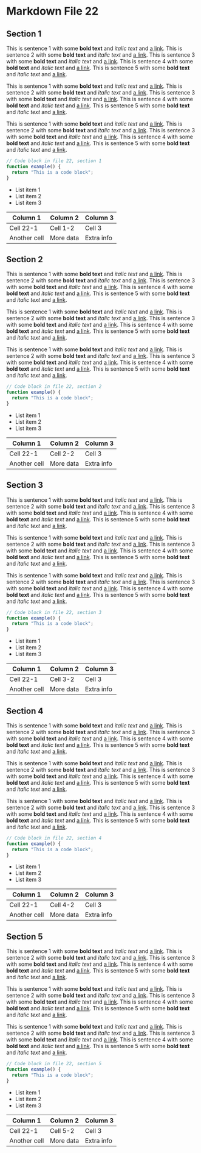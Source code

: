 # Markdown File 22


## Section 1

This is sentence 1 with some **bold text** and *italic text* and [a link](https://example.com/22/1/1/1). This is sentence 2 with some **bold text** and *italic text* and [a link](https://example.com/22/1/1/2). This is sentence 3 with some **bold text** and *italic text* and [a link](https://example.com/22/1/1/3). This is sentence 4 with some **bold text** and *italic text* and [a link](https://example.com/22/1/1/4). This is sentence 5 with some **bold text** and *italic text* and [a link](https://example.com/22/1/1/5). 

This is sentence 1 with some **bold text** and *italic text* and [a link](https://example.com/22/1/2/1). This is sentence 2 with some **bold text** and *italic text* and [a link](https://example.com/22/1/2/2). This is sentence 3 with some **bold text** and *italic text* and [a link](https://example.com/22/1/2/3). This is sentence 4 with some **bold text** and *italic text* and [a link](https://example.com/22/1/2/4). This is sentence 5 with some **bold text** and *italic text* and [a link](https://example.com/22/1/2/5). 

This is sentence 1 with some **bold text** and *italic text* and [a link](https://example.com/22/1/3/1). This is sentence 2 with some **bold text** and *italic text* and [a link](https://example.com/22/1/3/2). This is sentence 3 with some **bold text** and *italic text* and [a link](https://example.com/22/1/3/3). This is sentence 4 with some **bold text** and *italic text* and [a link](https://example.com/22/1/3/4). This is sentence 5 with some **bold text** and *italic text* and [a link](https://example.com/22/1/3/5). 

```javascript
// Code block in file 22, section 1
function example() {
  return "This is a code block";
}
```

- List item 1
- List item 2
- List item 3

| Column 1 | Column 2 | Column 3 |
| -------- | -------- | -------- |
| Cell 22-1 | Cell 1-2 | Cell 3 |
| Another cell | More data | Extra info |


## Section 2

This is sentence 1 with some **bold text** and *italic text* and [a link](https://example.com/22/2/1/1). This is sentence 2 with some **bold text** and *italic text* and [a link](https://example.com/22/2/1/2). This is sentence 3 with some **bold text** and *italic text* and [a link](https://example.com/22/2/1/3). This is sentence 4 with some **bold text** and *italic text* and [a link](https://example.com/22/2/1/4). This is sentence 5 with some **bold text** and *italic text* and [a link](https://example.com/22/2/1/5). 

This is sentence 1 with some **bold text** and *italic text* and [a link](https://example.com/22/2/2/1). This is sentence 2 with some **bold text** and *italic text* and [a link](https://example.com/22/2/2/2). This is sentence 3 with some **bold text** and *italic text* and [a link](https://example.com/22/2/2/3). This is sentence 4 with some **bold text** and *italic text* and [a link](https://example.com/22/2/2/4). This is sentence 5 with some **bold text** and *italic text* and [a link](https://example.com/22/2/2/5). 

This is sentence 1 with some **bold text** and *italic text* and [a link](https://example.com/22/2/3/1). This is sentence 2 with some **bold text** and *italic text* and [a link](https://example.com/22/2/3/2). This is sentence 3 with some **bold text** and *italic text* and [a link](https://example.com/22/2/3/3). This is sentence 4 with some **bold text** and *italic text* and [a link](https://example.com/22/2/3/4). This is sentence 5 with some **bold text** and *italic text* and [a link](https://example.com/22/2/3/5). 

```javascript
// Code block in file 22, section 2
function example() {
  return "This is a code block";
}
```

- List item 1
- List item 2
- List item 3

| Column 1 | Column 2 | Column 3 |
| -------- | -------- | -------- |
| Cell 22-1 | Cell 2-2 | Cell 3 |
| Another cell | More data | Extra info |


## Section 3

This is sentence 1 with some **bold text** and *italic text* and [a link](https://example.com/22/3/1/1). This is sentence 2 with some **bold text** and *italic text* and [a link](https://example.com/22/3/1/2). This is sentence 3 with some **bold text** and *italic text* and [a link](https://example.com/22/3/1/3). This is sentence 4 with some **bold text** and *italic text* and [a link](https://example.com/22/3/1/4). This is sentence 5 with some **bold text** and *italic text* and [a link](https://example.com/22/3/1/5). 

This is sentence 1 with some **bold text** and *italic text* and [a link](https://example.com/22/3/2/1). This is sentence 2 with some **bold text** and *italic text* and [a link](https://example.com/22/3/2/2). This is sentence 3 with some **bold text** and *italic text* and [a link](https://example.com/22/3/2/3). This is sentence 4 with some **bold text** and *italic text* and [a link](https://example.com/22/3/2/4). This is sentence 5 with some **bold text** and *italic text* and [a link](https://example.com/22/3/2/5). 

This is sentence 1 with some **bold text** and *italic text* and [a link](https://example.com/22/3/3/1). This is sentence 2 with some **bold text** and *italic text* and [a link](https://example.com/22/3/3/2). This is sentence 3 with some **bold text** and *italic text* and [a link](https://example.com/22/3/3/3). This is sentence 4 with some **bold text** and *italic text* and [a link](https://example.com/22/3/3/4). This is sentence 5 with some **bold text** and *italic text* and [a link](https://example.com/22/3/3/5). 

```javascript
// Code block in file 22, section 3
function example() {
  return "This is a code block";
}
```

- List item 1
- List item 2
- List item 3

| Column 1 | Column 2 | Column 3 |
| -------- | -------- | -------- |
| Cell 22-1 | Cell 3-2 | Cell 3 |
| Another cell | More data | Extra info |


## Section 4

This is sentence 1 with some **bold text** and *italic text* and [a link](https://example.com/22/4/1/1). This is sentence 2 with some **bold text** and *italic text* and [a link](https://example.com/22/4/1/2). This is sentence 3 with some **bold text** and *italic text* and [a link](https://example.com/22/4/1/3). This is sentence 4 with some **bold text** and *italic text* and [a link](https://example.com/22/4/1/4). This is sentence 5 with some **bold text** and *italic text* and [a link](https://example.com/22/4/1/5). 

This is sentence 1 with some **bold text** and *italic text* and [a link](https://example.com/22/4/2/1). This is sentence 2 with some **bold text** and *italic text* and [a link](https://example.com/22/4/2/2). This is sentence 3 with some **bold text** and *italic text* and [a link](https://example.com/22/4/2/3). This is sentence 4 with some **bold text** and *italic text* and [a link](https://example.com/22/4/2/4). This is sentence 5 with some **bold text** and *italic text* and [a link](https://example.com/22/4/2/5). 

This is sentence 1 with some **bold text** and *italic text* and [a link](https://example.com/22/4/3/1). This is sentence 2 with some **bold text** and *italic text* and [a link](https://example.com/22/4/3/2). This is sentence 3 with some **bold text** and *italic text* and [a link](https://example.com/22/4/3/3). This is sentence 4 with some **bold text** and *italic text* and [a link](https://example.com/22/4/3/4). This is sentence 5 with some **bold text** and *italic text* and [a link](https://example.com/22/4/3/5). 

```javascript
// Code block in file 22, section 4
function example() {
  return "This is a code block";
}
```

- List item 1
- List item 2
- List item 3

| Column 1 | Column 2 | Column 3 |
| -------- | -------- | -------- |
| Cell 22-1 | Cell 4-2 | Cell 3 |
| Another cell | More data | Extra info |


## Section 5

This is sentence 1 with some **bold text** and *italic text* and [a link](https://example.com/22/5/1/1). This is sentence 2 with some **bold text** and *italic text* and [a link](https://example.com/22/5/1/2). This is sentence 3 with some **bold text** and *italic text* and [a link](https://example.com/22/5/1/3). This is sentence 4 with some **bold text** and *italic text* and [a link](https://example.com/22/5/1/4). This is sentence 5 with some **bold text** and *italic text* and [a link](https://example.com/22/5/1/5). 

This is sentence 1 with some **bold text** and *italic text* and [a link](https://example.com/22/5/2/1). This is sentence 2 with some **bold text** and *italic text* and [a link](https://example.com/22/5/2/2). This is sentence 3 with some **bold text** and *italic text* and [a link](https://example.com/22/5/2/3). This is sentence 4 with some **bold text** and *italic text* and [a link](https://example.com/22/5/2/4). This is sentence 5 with some **bold text** and *italic text* and [a link](https://example.com/22/5/2/5). 

This is sentence 1 with some **bold text** and *italic text* and [a link](https://example.com/22/5/3/1). This is sentence 2 with some **bold text** and *italic text* and [a link](https://example.com/22/5/3/2). This is sentence 3 with some **bold text** and *italic text* and [a link](https://example.com/22/5/3/3). This is sentence 4 with some **bold text** and *italic text* and [a link](https://example.com/22/5/3/4). This is sentence 5 with some **bold text** and *italic text* and [a link](https://example.com/22/5/3/5). 

```javascript
// Code block in file 22, section 5
function example() {
  return "This is a code block";
}
```

- List item 1
- List item 2
- List item 3

| Column 1 | Column 2 | Column 3 |
| -------- | -------- | -------- |
| Cell 22-1 | Cell 5-2 | Cell 3 |
| Another cell | More data | Extra info |

